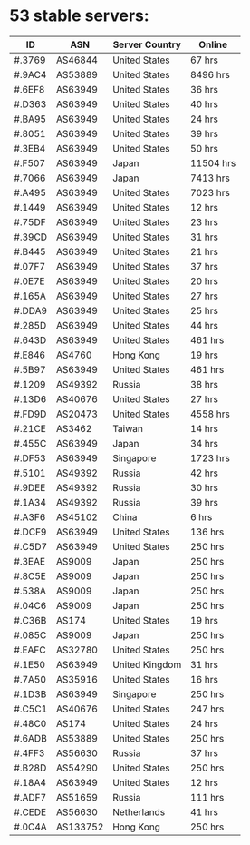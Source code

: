 # 53 stable servers:

| ID | ASN | Server Country | Online |
| ------ | ------ | ------ | ------ |
| #.3769 | AS46844 | United States | 67 hrs |
| #.9AC4 | AS53889 | United States | 8496 hrs |
| #.6EF8 | AS63949 | United States | 36 hrs |
| #.D363 | AS63949 | United States | 40 hrs |
| #.BA95 | AS63949 | United States | 24 hrs |
| #.8051 | AS63949 | United States | 39 hrs |
| #.3EB4 | AS63949 | United States | 50 hrs |
| #.F507 | AS63949 | Japan | 11504 hrs |
| #.7066 | AS63949 | Japan | 7413 hrs |
| #.A495 | AS63949 | United States | 7023 hrs |
| #.1449 | AS63949 | United States | 12 hrs |
| #.75DF | AS63949 | United States | 23 hrs |
| #.39CD | AS63949 | United States | 31 hrs |
| #.B445 | AS63949 | United States | 21 hrs |
| #.07F7 | AS63949 | United States | 37 hrs |
| #.0E7E | AS63949 | United States | 20 hrs |
| #.165A | AS63949 | United States | 27 hrs |
| #.DDA9 | AS63949 | United States | 25 hrs |
| #.285D | AS63949 | United States | 44 hrs |
| #.643D | AS63949 | United States | 461 hrs |
| #.E846 | AS4760 | Hong Kong | 19 hrs |
| #.5B97 | AS63949 | United States | 461 hrs |
| #.1209 | AS49392 | Russia | 38 hrs |
| #.13D6 | AS40676 | United States | 27 hrs |
| #.FD9D | AS20473 | United States | 4558 hrs |
| #.21CE | AS3462 | Taiwan | 14 hrs |
| #.455C | AS63949 | Japan | 34 hrs |
| #.DF53 | AS63949 | Singapore | 1723 hrs |
| #.5101 | AS49392 | Russia | 42 hrs |
| #.9DEE | AS49392 | Russia | 30 hrs |
| #.1A34 | AS49392 | Russia | 39 hrs |
| #.A3F6 | AS45102 | China | 6 hrs |
| #.DCF9 | AS63949 | United States | 136 hrs |
| #.C5D7 | AS63949 | United States | 250 hrs |
| #.3EAE | AS9009 | Japan | 250 hrs |
| #.8C5E | AS9009 | Japan | 250 hrs |
| #.538A | AS9009 | Japan | 250 hrs |
| #.04C6 | AS9009 | Japan | 250 hrs |
| #.C36B | AS174 | United States | 19 hrs |
| #.085C | AS9009 | Japan | 250 hrs |
| #.EAFC | AS32780 | United States | 250 hrs |
| #.1E50 | AS63949 | United Kingdom | 31 hrs |
| #.7A50 | AS35916 | United States | 16 hrs |
| #.1D3B | AS63949 | Singapore | 250 hrs |
| #.C5C1 | AS40676 | United States | 247 hrs |
| #.48C0 | AS174 | United States | 24 hrs |
| #.6ADB | AS53889 | United States | 250 hrs |
| #.4FF3 | AS56630 | Russia | 37 hrs |
| #.B28D | AS54290 | United States | 250 hrs |
| #.18A4 | AS63949 | United States | 12 hrs |
| #.ADF7 | AS51659 | Russia | 111 hrs |
| #.CEDE | AS56630 | Netherlands | 41 hrs |
| #.0C4A | AS133752 | Hong Kong | 250 hrs |

